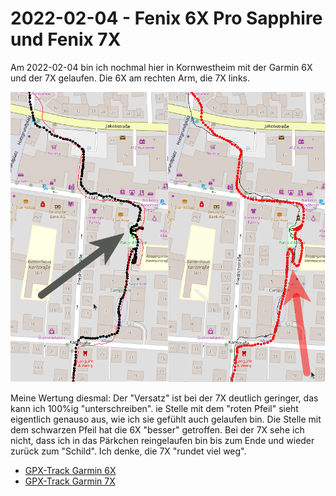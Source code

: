 2022-02-04 - Fenix 6X Pro Sapphire und Fenix 7X
===============================================

Am 2022-02-04 bin ich nochmal hier in Kornwestheim mit der
Garmin 6X und der 7X gelaufen. Die 6X am rechten Arm, die 7X links.

![Vergleich 6X-7X](/images/2022-02-04_vergleich-kornwestheim.png)

Meine Wertung diesmal:
Der "Versatz" ist bei der 7X deutlich geringer, das kann ich 100%ig "unterschreiben".
ie Stelle mit dem "roten Pfeil" sieht eigentlich genauso aus, wie ich sie gefühlt
auch gelaufen bin. Die Stelle mit dem schwarzen Pfeil hat die 6X "besser" getroffen.
Bei der  7X sehe ich nicht, dass ich in das Pärkchen reingelaufen bin bis zum Ende
und wieder zurück zum "Schild". Ich denke, die 7X "rundet viel weg".

- [GPX-Track Garmin 6X](/data/2022-02-04_6x.gpx.xz)
- [GPX-Track Garmin 7X](/data/2022-02-04_7x.gpx.xz)
